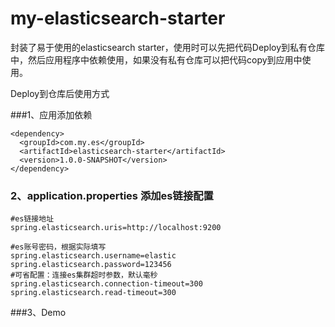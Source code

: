 # my-elasticsearch-starter
封装了易于使用的elasticsearch starter，使用时可以先把代码Deploy到私有仓库中，然后应用程序中依赖使用，如果没有私有仓库可以把代码copy到应用中使用。


Deploy到仓库后使用方式

###1、应用添加依赖

```
<dependency>
  <groupId>com.my.es</groupId>
  <artifactId>elasticsearch-starter</artifactId>
  <version>1.0.0-SNAPSHOT</version>     
</dependency>
```

### 2、application.properties 添加es链接配置

```
#es链接地址
spring.elasticsearch.uris=http://localhost:9200

#es账号密码，根据实际填写
spring.elasticsearch.username=elastic
spring.elasticsearch.password=123456
#可省配置：连接es集群超时参数，默认毫秒
spring.elasticsearch.connection-timeout=300
spring.elasticsearch.read-timeout=300
```

###3、Demo
